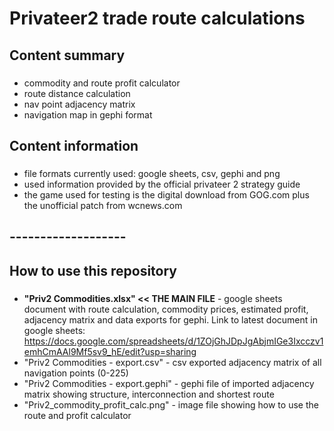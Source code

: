 # Privateer2 trade route calculations 
## Content summary
###
* commodity and route profit calculator
* route distance calculation
* nav point adjacency matrix
* navigation map in gephi format
##
## Content information
###
* file formats currently used: google sheets, csv, gephi and png
* used information provided by the official privateer 2 strategy guide
* the game used for testing is the digital download from GOG.com plus the unofficial patch from wcnews.com
## 
## -------------------
## How to use this repository
###
* **"Priv2 Commodities.xlsx" << THE MAIN FILE** - google sheets document with route calculation, commodity prices, estimated profit, adjacency matrix and data exports for gephi. Link to latest document in google sheets: https://docs.google.com/spreadsheets/d/1ZOjGhJDpJgAbjmIGe3Ixcczv1emhCmAAl9Mf5sv9_hE/edit?usp=sharing
* "Priv2 Commodities - export.csv" - csv exported adjacency matrix of all navigation points (0-225)
* "Priv2 Commodities - export.gephi" - gephi file of imported adjacency matrix showing structure, interconnection and shortest route
* "Priv2_commodity_profit_calc.png" - image file showing how to use the route and profit calculator
